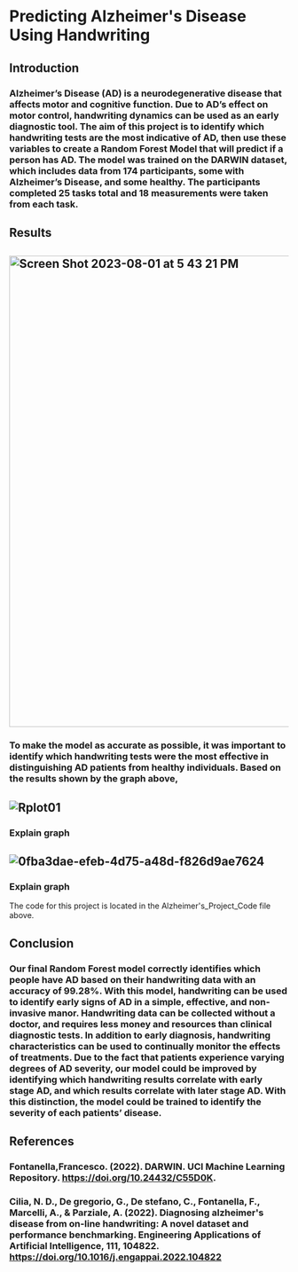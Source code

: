 # Predicting Alzheimer's Disease Using Handwriting
## Introduction
### Alzheimer’s Disease (AD) is a neurodegenerative disease that affects motor and cognitive function. Due to AD’s effect on motor control, handwriting dynamics can be used as an early diagnostic tool. The aim of this project is to identify which handwriting tests are the most indicative of AD, then use these variables to create a Random Forest Model that will predict if a person has AD. The model was trained on the DARWIN dataset, which includes data from 174 participants, some with Alzheimer’s Disease, and some healthy. The participants completed 25 tasks total and 18 measurements were taken from each task. 

## Results 

## <img width="850" alt="Screen Shot 2023-08-01 at 5 43 21 PM" src="https://github.com/sophiejl12/Predicting-AD-Using-Handwriting-/assets/137425759/0bbc454e-ab09-44bb-b9f6-e30b35303afe">

### To make the model as accurate as possible, it was important to identify which handwriting tests were the most effective in distinguishing AD patients from healthy individuals. Based on the results shown by the graph above, 

## ![Rplot01](https://github.com/sophiejl12/Predicting-AD-Using-Handwriting-/assets/137425759/0fedd36e-1ab6-43fa-8581-069c50d38efa)
### Explain graph

## ![0fba3dae-efeb-4d75-a48d-f826d9ae7624](https://github.com/sophiejl12/Predicting-AD-Using-Handwriting-/assets/137425759/4b880be7-1bd4-4953-91da-df08b4a54aed)
### Explain graph 



The code for this project is located in the Alzheimer's_Project_Code file above.

## Conclusion
### Our final Random Forest model correctly identifies which people have AD based on their handwriting data with an accuracy of 99.28%. With this model, handwriting can be used to identify early signs of AD in a simple, effective, and non-invasive manor. Handwriting data can be collected without a doctor, and requires less money and resources than clinical diagnostic tests. In addition to early diagnosis, handwriting characteristics can be used to continually monitor the effects of treatments. Due to the fact that patients experience varying degrees of AD severity, our model could be improved by identifying which handwriting results correlate with early stage AD, and which results correlate with later stage AD. With this distinction, the model could be trained to identify the severity of each patients’ disease. 

## References
### Fontanella,Francesco. (2022). DARWIN. UCI Machine Learning Repository. https://doi.org/10.24432/C55D0K. 
### Cilia, N. D., De gregorio, G., De stefano, C., Fontanella, F., Marcelli, A., & Parziale, A. (2022). Diagnosing alzheimer's disease from on-line handwriting: A novel dataset and performance benchmarking. Engineering Applications of Artificial Intelligence, 111, 104822. https://doi.org/10.1016/j.engappai.2022.104822 
